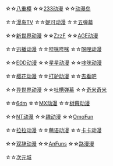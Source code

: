 ☆☆[八重樱](https://iafuns.com/)
☆☆[233动漫](https://www.dm233.cc/)
☆☆[动漫岛](http://www.dmd8.com/)
<br><br>☆☆[漫岛TV](https://www.mandao.tv/)
☆☆[妮可动漫]()
☆☆[五弹幕]()
<br><br>☆☆[新世界动漫]()
☆☆[ZzzF]()
☆☆[AGE动漫]()
<br><br>☆☆[迅播动漫]()
☆☆[哔咪哔咪]()
☆☆[呀哩动漫]()
<br><br>☆☆[EDD动漫]()
☆☆[星星动漫]()
☆☆[哆咪动漫]()
<br><br>☆☆[樱花动漫]()
☆☆[打驴动漫]()
☆☆[去看吧]()
<br><br>☆☆[异世界动漫]()
☆☆[吐槽弹幕]()
☆☆[奇米奇米]()
<br><br>☆☆[6dm]()
☆☆[MX动漫]()
☆☆[树莓动漫]()
<br><br>☆☆[NT动漫]()
☆☆[趣动漫]()
☆☆[OmoFun]()
<br><br>☆☆[拉拉动漫]()
☆☆[萌语动漫]()
☆☆[卡卡动漫]()
<br><br>☆☆[双辞动漫]()
☆☆[AnFuns]()
☆☆[路漫漫]()
<br><br>☆☆[次元城]()
